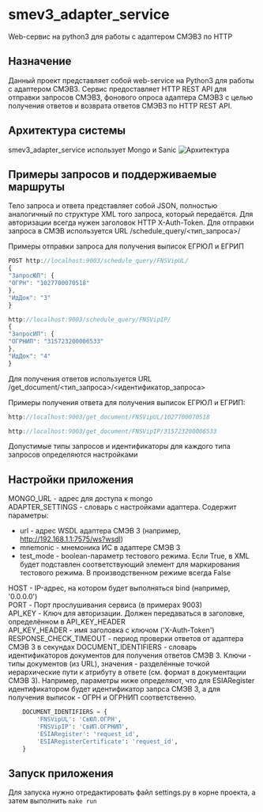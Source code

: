 # smev3_adapter_service
Web-сервис на python3 для работы с адаптером СМЭВ3 по HTTP
## Назначение
Данный проект представляет собой web-service на Python3 для работы с адаптером СМЭВ3. Сервис предоставляет HTTP REST API для отправки запросов СМЭВ3, фонового опроса адаптера СМЭВ3 с целью получения ответов и возврата ответов СМЭВ3 по HTTP REST API.
## Архитектура системы
smev3_adapter_service использует Mongo и Sanic
![Архитектура](https://raw.githubusercontent.com/s-sokolko/smev3_adapter_service/master/architecture.jpg)
## Примеры запросов и поддерживаемые маршруты
Тело запроса и ответа представляет собой JSON, полностью аналогичный по структуре XML того запроса, который передаётся. Для авторизации всегда нужен заголовок HTTP X-Auth-Token.
Для отправки запроса в СМЭВ используется URL /schedule_query/<тип_запроса>/

Примеры отправки запроса для получения выписок ЕГРЮЛ и ЕГРИП

```javascript
POST http://localhost:9003/schedule_query/FNSVipUL/
{
"ЗапросЮЛ": {
"ОГРН": "1027700070518"
},
"ИдДок": "3"
}
```

```javascript
http://localhost:9003/schedule_query/FNSVipIP/
{
"ЗапросИП": {
"ОГРНИП": "315723200006533"
},
"ИдДок": "4"
}
```

Для получения ответов используется URL /get_document/<тип_запроса>/<идентификатор_запроса>

Примеры получения ответа для получения выписок ЕГРЮЛ и ЕГРИП:

```javascript
http://localhost:9003/get_document/FNSVipUL/1027700070518
```

```javascript
http://localhost:9003/get_document/FNSVipIP/315723200006533
```

Допустимые типы запросов и идентификаторы для каждого типа запросов определяются настройками

## Настройки приложения
MONGO_URL - адрес для доступа к mongo  
ADAPTER_SETTINGS - словарь с настройками адаптера. Содержит параметры:
* url - адрес WSDL адаптера СМЭВ 3 (например, http://192.168.1.1:7575/ws?wsdl)  
* mnemonic - мнемоника ИС в адаптере СМЭВ 3  
* test_mode - boolean-параметр тестового режима. Если True, в XML будет подставлен соответствующий элемент для маркирования тестового режима. В производственном режиме всегда False  

HOST - IP-адрес, на котором будет выполняться bind (например, '0.0.0.0')  
PORT - Порт прослушивания сервиса (в примерах 9003)  
API_KEY - Ключ для авторизации. Должен передаваться в заголовке, определённом в API_KEY_HEADER  
API_KEY_HEADER - имя заголовка с ключом ('X-Auth-Token')  
RESPONSE_CHECK_TIMEOUT - период проверки ответов от адаптера СМЭВ 3 в секундах
DOCUMENT_IDENTIFIERS - словарь идентификаторов документов для получения ответов СМЭВ 3. Ключи - типы документов (из URL), значения - разделённые точкой иерархические пути к атрибуту в ответе (см. формат в документации СМЭВ 3). Например, параметры ниже определяют, что для ESIARegister идентификатором будет идентификатор запрса СМЭВ 3, а для получения выписок - ОГРН и ОГРНИП соответственно.

```python
    DOCUMENT_IDENTIFIERS = {
        'FNSVipUL': 'СвЮЛ.ОГРН',
        'FNSVipIP': 'СвИП.ОГРНИП',
        'ESIARegister': 'request_id',
        'ESIARegisterCertificate': 'request_id',
    }
```

## Запуск приложения
Для запуска нужно отредактировать файл settings.py в корне проекта, а затем выполнить
`make run`
